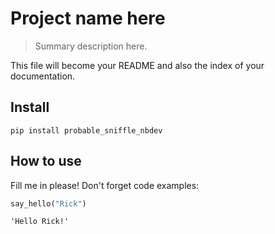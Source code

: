 # Project name here
> Summary description here.


This file will become your README and also the index of your documentation.

## Install

`pip install probable_sniffle_nbdev`

## How to use

Fill me in please! Don't forget code examples:

```python
say_hello("Rick")
```




    'Hello Rick!'


